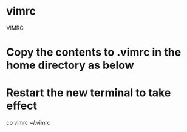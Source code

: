 # vimrc
VIMRC


# Copy the contents to .vimrc in the home directory as below
# Restart the new terminal to take effect
cp vimrc ~/.vimrc
